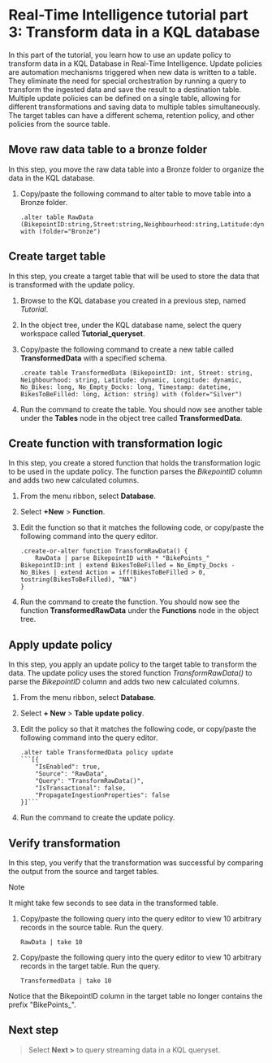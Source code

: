 # Real-Time Intelligence tutorial part 3: Transform data in a KQL database

In this part of the tutorial, you learn how to use an update policy to transform data in a KQL Database in Real-Time Intelligence. Update policies are automation mechanisms triggered when new data is written to a table. They eliminate the need for special orchestration by running a query to transform the ingested data and save the result to a destination table. Multiple update policies can be defined on a single table, allowing for different transformations and saving data to multiple tables simultaneously. The target tables can have a different schema, retention policy, and other policies from the source table.

## Move raw data table to a bronze folder

In this step, you move the raw data table into a Bronze folder to organize the data in the KQL database.

1. Copy/paste the following command to alter table to move table into a Bronze folder.

    ```kusto
    .alter table RawData (BikepointID:string,Street:string,Neighbourhood:string,Latitude:dynamic,Longitude:dynamic,No_Bikes:long,No_Empty_Docks:long,Timestamp:datetime) with (folder="Bronze")
    ```

## Create target table

In this step, you create a target table that will be used to store the data that is transformed with the update policy.

1. Browse to the KQL database you created in a previous step, named *Tutorial*.
2. In the object tree, under the KQL database name, select the query workspace called **Tutorial_queryset**.
3. Copy/paste the following command to create a new table called **TransformedData** with a specified schema.

    ```kusto
    .create table TransformedData (BikepointID: int, Street: string, Neighbourhood: string, Latitude: dynamic, Longitude: dynamic, No_Bikes: long, No_Empty_Docks: long, Timestamp: datetime, BikesToBeFilled: long, Action: string) with (folder="Silver")
    ```

4. Run the command to create the table.
    You should now see another table under the **Tables** node in the object tree called **TransformedData**.

## Create function with transformation logic

In this step, you create a stored function that holds the transformation logic to be used in the update policy. The function parses the *BikepointID* column and adds two new calculated columns.

1. From the menu ribbon, select **Database**.
2. Select **+New** > **Function**.

3. Edit the function so that it matches the following code, or copy/paste the following command into the query editor.

    ```kusto
    .create-or-alter function TransformRawData() { 
        RawData | parse BikepointID with * "BikePoints_" BikepointID:int | extend BikesToBeFilled = No_Empty_Docks - No_Bikes | extend Action = iff(BikesToBeFilled > 0, tostring(BikesToBeFilled), "NA") 
    }
    ```

4. Run the command to create the function.
    You should now see the function **TransformedRawData** under the **Functions** node in the object tree.

## Apply update policy

In this step, you apply an update policy to the target table to transform the data. The update policy uses the stored function *TransformRawData()* to parse the *BikepointID* column and adds two new calculated columns.

1. From the menu ribbon, select **Database**.
2. Select **+ New** > **Table update policy**.
3. Edit the policy so that it matches the following code, or copy/paste the following command into the query editor.

    ~~~kusto
    .alter table TransformedData policy update
    ```[{
        "IsEnabled": true,
        "Source": "RawData",
        "Query": "TransformRawData()",
        "IsTransactional": false,
        "PropagateIngestionProperties": false
    }]```
    ~~~

4. Run the command to create the update policy.

## Verify transformation

In this step, you verify that the transformation was successful by comparing the output from the source and target tables.

> [!NOTE]
> It might take few seconds to see data in the transformed table.

1. Copy/paste the following query into the query editor to view 10 arbitrary records in the source table. Run the query.

    ```kusto
    RawData | take 10
    ```

2. Copy/paste the following query into the query editor to view 10 arbitrary records in the target table. Run the query.

    ```kusto
    TransformedData | take 10
    ```

Notice that the BikepointID column in the target table no longer contains the prefix "BikePoints_".

## Next step

> Select **Next >** to query streaming data in a KQL queryset.

